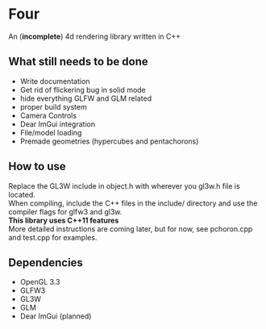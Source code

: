 # Four
An (**incomplete**) 4d rendering library written in C++
## What still needs to be done
- Write documentation
- Get rid of flickering bug in solid mode
- hide everything GLFW and GLM related
- proper build system
- Camera Controls
- Dear ImGui integration
- File/model loading
- Premade geometries (hypercubes and pentachorons)
## How to use
Replace the GL3W include in object.h with wherever you gl3w.h file is located.  
When compiling, include the C++ files in the include/ directory and use the compiler flags for glfw3 and gl3w.  
**This library uses C++11 features**  
More detailed instructions are coming later, but for now, see pchoron.cpp and test.cpp for examples.
## Dependencies
- OpenGL 3.3
- GLFW3
- GL3W
- GLM
- Dear ImGui (planned)  
